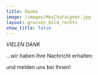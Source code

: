 ```yaml
---
title: Danke
image: /images/MasChataigner.jpg
layout: grosses_bild_rechts
show_title: false
---
```


*VIELEN DANK*

…wir haben Ihre Nachricht erhalten

und melden uns bei Ihnen\!